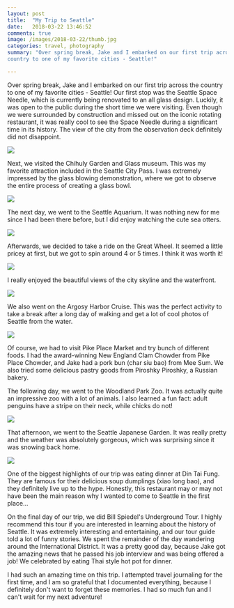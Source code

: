 ```yaml
---
layout: post
title:  "My Trip to Seattle"
date:   2018-03-22 13:46:52
comments: true
image: /images/2018-03-22/thumb.jpg
categories: travel, photography
summary: "Over spring break, Jake and I embarked on our first trip across the
country to one of my favorite cities - Seattle!"

---
```


<p> Over spring break, Jake and I embarked on our first trip across the
country to one of my favorite cities - Seattle! Our first stop was the 
Seattle Space Needle, which is currently being renovated to an all 
glass design. Luckily, it was open to the public during the short time we 
were visiting. Even though we were surrounded by construction and missed out
on the iconic rotating restaurant, it was really cool to see the Space Needle
during a significant time in its history. The view of the city from the 
observation deck definitely did not disappoint.<br></p>

<img src="{{ '/images/2018-03-22/needle-view.jpg' | prepend: site.baseurl }}"/>

<p> Next, we visited the Chihuly Garden and Glass museum. This was
my favorite attraction included in the Seattle City Pass. I was extremely 
impressed by the glass blowing demonstration, where we got to observe the 
entire process of creating a glass bowl. 
</p>
<img src="{{ '/images/2018-03-22/glass.jpg' | prepend: site.baseurl }}"/>

<p> The next day, we went to the Seattle Aquarium. It was nothing new for me
since I had been there before, but I did enjoy watching the cute sea otters. 
</p>

<img src="{{ '/images/2018-03-22/wheel.jpg' | prepend: site.baseurl }}"/>

<p> Afterwards, we decided to take a ride on the Great Wheel. It seemed a little
pricey at first, but we got to spin around 4 or 5 times. I think it was worth
it!</p>

<img src="{{ '/images/2018-03-22/wheel-selfie.jpg' | prepend: site.baseurl }}"/>

<p> I really enjoyed the beautiful views of the city skyline and the 
waterfront. </p>

<img src="{{ '/images/2018-03-22/wheel-view.jpg' | prepend: site.baseurl }}"/>

<p> We also went on the Argosy Harbor Cruise. This was the perfect activity to
take a break after a long day of walking and get a lot of cool photos of
Seattle from the water. </p>

<img src="{{ '/images/2018-03-22/boat-view.jpg' | prepend: site.baseurl }}"/>

<p> Of course, we had to visit Pike Place Market and try bunch of different
foods. I had the award-winning New England Clam Chowder from Pike Place Chowder,
and Jake had a pork bun (char siu bao) from Mee Sum. We also tried some 
delicious pastry goods from Piroshky Piroshky, a Russian bakery. </p>

<p> The following day, we went to the Woodland Park Zoo. It was actually quite
an impressive zoo with a lot of animals. I also learned a fun fact: adult penguins
have a stripe on their neck, while chicks do not!
</p> 

<img src="{{ '/images/2018-03-22/zoo.jpg' | prepend: site.baseurl }}"/>

<p> That afternoon, we went to the Seattle Japanese Garden. It was really pretty
and the weather was absolutely gorgeous, which was surprising since it was
snowing back home. </p> 

<img src="{{ '/images/2018-03-22/garden.jpg' | prepend: site.baseurl }}"/>

<p> One of the biggest highlights of our trip was eating dinner at Din
Tai Fung. They are famous for their delicious soup dumplings (xiao long bao),
and they definitely live up to the hype. Honestly, this restaurant may or may not have
been the main reason why I wanted to come to Seattle in the first place... </p>

<p> On the final day of our trip, we did Bill Spiedel's Underground Tour.
I highly recommend this tour if you are interested in learning about the
history of Seattle. It was extremely interesting and entertaining, and our tour
guide told a lot of funny stories. We spent the remainder of the day 
wandering around the International District. It was a pretty good day, 
because Jake got the amazing news that he passed his job interview and was 
being offered a job! We celebrated by eating Thai style hot pot for dinner. </p>

<p> I had such an amazing time on this trip. I attempted travel journaling
for the first time, and I am so grateful that I documented everything, because 
I  definitely don't want to forget these memories. I had so much fun and 
I can't wait for my next adventure! </p>


